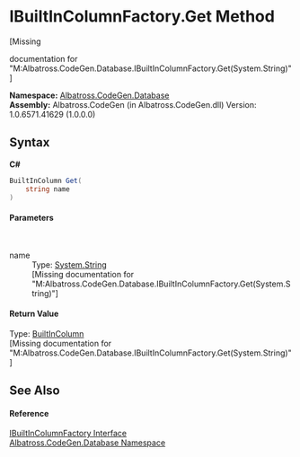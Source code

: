 # IBuiltInColumnFactory.Get Method 
 

\[Missing <summary> documentation for "M:Albatross.CodeGen.Database.IBuiltInColumnFactory.Get(System.String)"\]

**Namespace:**&nbsp;<a href="E11F5D98.md">Albatross.CodeGen.Database</a><br />**Assembly:**&nbsp;Albatross.CodeGen (in Albatross.CodeGen.dll) Version: 1.0.6571.41629 (1.0.0.0)

## Syntax

**C#**<br />
``` C#
BuiltInColumn Get(
	string name
)
```


#### Parameters
&nbsp;<dl><dt>name</dt><dd>Type: <a href="http://msdn2.microsoft.com/en-us/library/s1wwdcbf" target="_blank">System.String</a><br />\[Missing <param name="name"/> documentation for "M:Albatross.CodeGen.Database.IBuiltInColumnFactory.Get(System.String)"\]</dd></dl>

#### Return Value
Type: <a href="5ACBCD3.md">BuiltInColumn</a><br />\[Missing <returns> documentation for "M:Albatross.CodeGen.Database.IBuiltInColumnFactory.Get(System.String)"\]

## See Also


#### Reference
<a href="DC9F5529.md">IBuiltInColumnFactory Interface</a><br /><a href="E11F5D98.md">Albatross.CodeGen.Database Namespace</a><br />